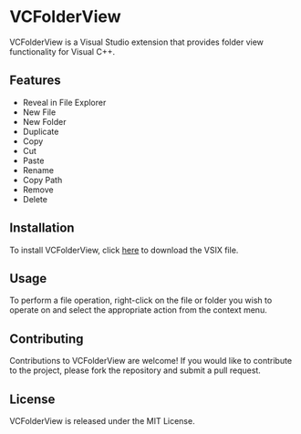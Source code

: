 # VCFolderView
VCFolderView is a Visual Studio extension that provides folder view functionality for Visual C++.

## Features
- Reveal in File Explorer
- New File
- New Folder
- Duplicate
- Copy
- Cut
- Paste
- Rename
- Copy Path
- Remove
- Delete

## Installation
To install VCFolderView, click [here](https://github.com/isbdnt/VCFolderView/releases) to download the VSIX file.

## Usage
To perform a file operation, right-click on the file or folder you wish to operate on and select the appropriate action from the context menu.

## Contributing
Contributions to VCFolderView are welcome! If you would like to contribute to the project, please fork the repository and submit a pull request.

## License
VCFolderView is released under the MIT License.